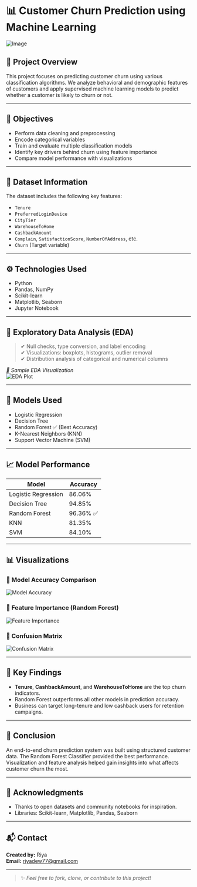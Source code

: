 # 📊 Customer Churn Prediction using Machine Learning
![Image](https://github.com/user-attachments/assets/6d871cd9-a346-4fac-a212-132cecf7da61)

## 📁 Project Overview

This project focuses on predicting customer churn using various classification algorithms. We analyze behavioral and demographic features of customers and apply supervised machine learning models to predict whether a customer is likely to churn or not.

---

## 📌 Objectives

- Perform data cleaning and preprocessing
- Encode categorical variables
- Train and evaluate multiple classification models
- Identify key drivers behind churn using feature importance
- Compare model performance with visualizations

---

## 📂 Dataset Information

The dataset includes the following key features:

- `Tenure`
- `PreferredLoginDevice`
- `CityTier`
- `WarehouseToHome`
- `CashbackAmount`
- `Complain`, `SatisfactionScore`, `NumberOfAddress`, etc.
- `Churn` (Target variable)

---

## ⚙️ Technologies Used

- Python
- Pandas, NumPy
- Scikit-learn
- Matplotlib, Seaborn
- Jupyter Notebook

---

## 🔎 Exploratory Data Analysis (EDA)

> ✔ Null checks, type conversion, and label encoding  
> ✔ Visualizations: boxplots, histograms, outlier removal  
> ✔ Distribution analysis of categorical and numerical columns  

_📸 Sample EDA Visualization_  
![EDA Plot](images/eda_sample.png)

---

## 🤖 Models Used

- Logistic Regression  
- Decision Tree  
- Random Forest ✅ (Best Accuracy)  
- K-Nearest Neighbors (KNN)  
- Support Vector Machine (SVM)

---

## 📈 Model Performance

| Model                | Accuracy  |
|---------------------|-----------|
| Logistic Regression | 86.06%    |
| Decision Tree       | 94.85%    |
| Random Forest       | 96.36% ✅ |
| KNN                 | 81.35%    |
| SVM                 | 84.10%    |

---

## 📊 Visualizations

### 🔹 Model Accuracy Comparison

![Model Accuracy](images/model_accuracy.png)

### 🔹 Feature Importance (Random Forest)

![Feature Importance](images/feature_importance.png)

### 🔹 Confusion Matrix

![Confusion Matrix](images/confusion_matrix.png)

---

## 📌 Key Findings

- **Tenure**, **CashbackAmount**, and **WarehouseToHome** are the top churn indicators.
- Random Forest outperforms all other models in prediction accuracy.
- Business can target long-tenure and low cashback users for retention campaigns.

---

## 📝 Conclusion

An end-to-end churn prediction system was built using structured customer data. The Random Forest Classifier provided the best performance. Visualization and feature analysis helped gain insights into what affects customer churn the most.

---

## 🙌 Acknowledgments

- Thanks to open datasets and community notebooks for inspiration.
- Libraries: Scikit-learn, Matplotlib, Pandas, Seaborn

---

## 📬 Contact

**Created by:** Riya  
**Email:** [riyadew77@gmail.com](mailto:riyadew77@gmail.com)

---

> ✨ _Feel free to fork, clone, or contribute to this project!_
